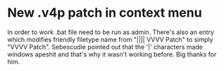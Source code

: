 # New .v4p patch in context menu
In order to work .bat file need to be run as admin. There's also an entry which modifies friendly filetype name from "|||| VVVV Patch" to simply "VVVV Patch". Sebescudie pointed out that the '|' characters made windows apeshit and that's why it wasn't working before. Big thanks for him.
